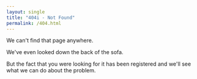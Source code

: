 ```yaml
---
layout: single
title: "404i - Not Found"
permalink: /404.html
---
```


We can't find that page anywhere.

We've even looked down the back of the sofa.

But the fact that you were looking for it has been registered and we'll
see what we can do about the problem.

<script>
  // Ensure GA4 is loaded before firing event
  window.dataLayer = window.dataLayer || [];
  function gtag(){ dataLayer.push(arguments); }

  // Send a custom event to GA4 when the 404 page loads
  gtag('event', 'page_404', {
    'event_category': 'error',
    'event_label': document.location.pathname,
    'page_location': document.location.href,
    'page_title': '404 Not Found',
    'referrer': document.referrer  // Capture the referring page
  });
</script>
